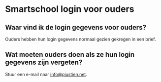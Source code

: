 # Smartschool login voor ouders

## Waar vind ik de login gegevens voor ouders?

Ouders hebben hun login gegevens normaal gezien gekregen in een brief.

## Wat moeten ouders doen als ze hun login gegevens zijn vergeten?

Stuur een e-mail naar [info@piustien.net](mailto:info@piustien.net).